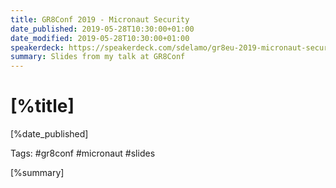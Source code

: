 ```yaml
---
title: GR8Conf 2019 - Micronaut Security
date_published: 2019-05-28T10:30:00+01:00
date_modified: 2019-05-28T10:30:00+01:00
speakerdeck: https://speakerdeck.com/sdelamo/gr8eu-2019-micronaut-security
summary: Slides from my talk at GR8Conf
---
```


# [%title]

[%date_published]

Tags: #gr8conf #micronaut #slides

[%summary]

<script async class="speakerdeck-embed" data-id="5df077ef83734eb6a69d23dc880e5413" data-ratio="1.77469670710572" src="//speakerdeck.com/assets/embed.js"></script>